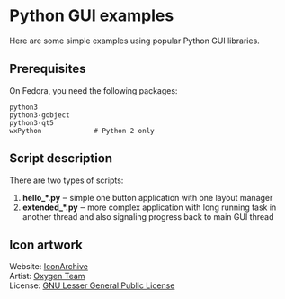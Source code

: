 # Python GUI examples

Here are some simple examples using popular Python GUI libraries.


## Prerequisites

On Fedora, you need the following packages: 

    python3
    python3-gobject
    python3-qt5
    wxPython             # Python 2 only

## Script description

There are two types of scripts:

1. **hello_\*.py** ‒ simple one button application with one layout manager
2. **extended_\*.py** ‒ more complex application with long running task in another thread and 
                        also signaling progress back to main GUI thread 

## Icon artwork

Website: [IconArchive](http://www.iconarchive.com/show/oxygen-icons-by-oxygen-icons.org.html)  
Artist: [Oxygen Team](http://www.iconarchive.com/artist/oxygen-icons.org.html)  
License: [GNU Lesser General Public License](http://en.wikipedia.org/wiki/GNU_Lesser_General_Public_License)
